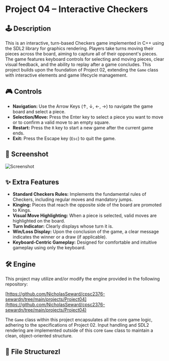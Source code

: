 # Project 04 – Interactive Checkers

## 🕹️ Description

This is an interactive, turn-based Checkers game implemented in C++ using the SDL2 library for graphics rendering. 
Players take turns moving their pieces across the board, aiming to capture all of their opponent's pieces. 
The game features keyboard controls for selecting and moving pieces, clear visual feedback, and the ability to replay after a game concludes. 
This project builds upon the foundation of Project 02, extending the `Game` class with interactive elements and game lifecycle management.

## 🎮 Controls

- **Navigation:** Use the Arrow Keys (↑, ↓, ←, →) to navigate the game board and select a piece.
- **Selection/Move:** Press the Enter key to select a piece you want to move or to confirm a valid move to an empty square.
- **Restart:** Press the `R` key to start a new game after the current game ends.
- **Exit:** Press the Escape key (`Esc`) to quit the game.

## 🧪 Screenshot

![Screenshot](screenshot.png)

## ✨ Extra Features

- **Standard Checkers Rules:** Implements the fundamental rules of Checkers, including regular moves and mandatory jumps.
- **Kinging:** Pieces that reach the opposite side of the board are promoted to Kings.
- **Visual Move Highlighting:** When a piece is selected, valid moves are highlighted on the board.
- **Turn Indicator:** Clearly displays whose turn it is.
- **Win/Loss Display:** Upon the conclusion of the game, a clear message indicates the winner or a draw (if applicable).
- **Keyboard-Centric Gameplay:** Designed for comfortable and intuitive gameplay using only the keyboard.

## 🛠️ Engine

This project may utilize and/or modify the engine provided in the following repository:

[https://github.com/NicholasSeward/cpsc2376-sewardn/tree/main/projects/Project04](https://github.com/NicholasSeward/cpsc2376-sewardn/tree/main/projects/Project04)

The `Game` class within this project encapsulates all the core game logic, adhering to the specifications of Project 02. 
Input handling and SDL2 rendering are implemented outside of this core `Game` class to maintain a clean, object-oriented structure.

## 📁 File Structurezl
